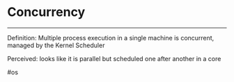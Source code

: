 # Concurrency
---
Definition: Multiple process execution in a single machine is concurrent, managed by the Kernel Scheduler

Perceived: looks like it is parallel but scheduled one after another in a core

#os